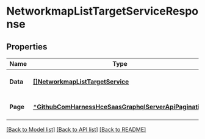 # NetworkmapListTargetServiceResponse

## Properties
Name | Type | Description | Notes
------------ | ------------- | ------------- | -------------
**Data** | [**[]NetworkmapListTargetService**](networkmap.ListTargetService.md) |  | [optional] [default to null]
**Page** | [***GithubComHarnessHceSaasGraphqlServerApiPagination**](github_com_harness_hce-saas_graphql_server_api.Pagination.md) |  | [optional] [default to null]

[[Back to Model list]](../README.md#documentation-for-models) [[Back to API list]](../README.md#documentation-for-api-endpoints) [[Back to README]](../README.md)

